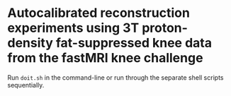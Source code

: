 # Autocalibrated reconstruction experiments using 3T proton-density fat-suppressed knee data from the fastMRI knee challenge

Run `doit.sh` in the command-line or run through the separate shell scripts sequentially.
